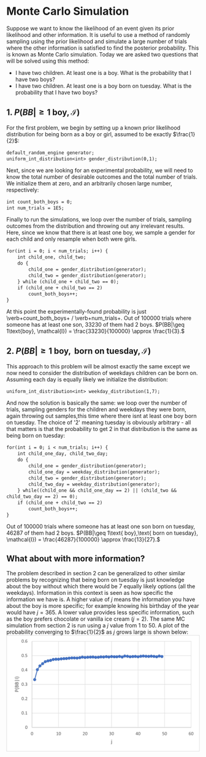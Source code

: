 # Monte Carlo Simulation
Suppose we want to know the likelihood of an event given its prior likelihood and other information. It is useful to use a method of randomly sampling using the prior likelihood and simulate a large number of trials where the other information is satisfied to find the posterior probability. This is known as Monte Carlo simulation. Today we are asked two questions that will be solved using this method:
- I have two children. At least one is a boy. What is the probability that I have two boys?
- I have two children. At least one is a boy born on tuesday. What is the probability that I have two boys?
## 1. $P(BB|\geq 1\text{ boy}, \mathcal{I})$
For the first problem, we begin by setting up a known prior likelihood distribution for being born as a boy or girl, assumed to be exactly $\frac{1}{2}$:
```
default_random_engine generator;
uniform_int_distribution<int> gender_distribution(0,1);
```
Next, since we are looking for an experimental probability, we will need to know the total number of desirable outcomes and the total number of trials. We initialize them at zero, and an arbitrarily chosen large number, respectively:
```
int count_both_boys = 0;
int num_trials = 1E5;  
```
Finally to run the simulations, we loop over the number of trials, sampling outcomes from the distribution and throwing out any irrelevant results. Here, since we know that there is at least one boy, we sample a gender for each child and only resample when both were girls.
```
for(int i = 0; i < num_trials; i++) {
    int child_one, child_two; 
    do {
        child_one = gender_distribution(generator);
        child_two = gender_distribution(generator);
    } while (child_one + child_two == 0);
    if (child_one + child_two == 2) 
        count_both_boys++;
}
```
At this point the experimentally-found probability is just \verb+count_both_boys+ / \verb+num_trials+. Out of $100000$ trials where someone has at least one son, $33230$ of them had $2$ boys. $P(BB|\geq 1\text{boy}, \mathcal{I}) = \frac{33230}{100000} \approx \frac{1}{3}.$

## 2. $P(BB|\geq 1\text{ boy},\text{ born on tuesday}, \mathcal{I})$
This approach to this problem will be almost exactly the same except we now need to consider the distribution of weekdays children can be born on. Assuming each day is equally likely we initialize the distribution:
```
uniform_int_distribution<int> weekday_distribution(1,7);
```
And now the solution is basically the same: we loop over the number of trials, sampling genders for the children and weekdays they were born, again throwing out samples,this time where there isnt at least one boy born on tuesday. The choice of '2' meaning tuesday is obviously arbitrary - all that matters is that the probability to get 2 in that distribution is the same as being born on tuesday:
```
for(int i = 0; i < num_trials; i++) {
    int child_one_day, child_two_day;
    do {
        child_one = gender_distribution(generator);
        child_one_day = weekday_distribution(generator);
        child_two = gender_distribution(generator);
        child_two_day = weekday_distribution(generator);
    } while((child_one && child_one_day == 2) || (child_two && child_two_day == 2) == 0);
    if (child_one + child_two == 2) 
        count_both_boys++;
}
```
Out of $100000$ trials where someone has at least one son born on tuesday, $46287$ of them had $2$ boys. $P(BB|\geq 1\text{ boy},\text{ born on tuesday}, \mathcal{I}) = \frac{46287}{100000} \approx \frac{13}{27}.$

## What about with more information?
The problem described in section 2 can be generalized to other similar problems by recognizing that being born on tuesday is just knowledge about the boy without which there would be 7 equally likely options (all the weekdays). Information in this context is seen as how specific the information we have is. A higher value of $j$ means the information you have about the boy is more specific; for example knowing his birthday of the year would have $j=365$. A lower value provides less specific information, such as the boy prefers chocolate or vanilla ice cream ($j=2$). The same MC simulation from section 2 is run using a $j$ value from $1$ to $50$. A plot of the probability converging to $\frac{1}{2}$ as $j$ grows large is shown below:
![More Information](probvj.jpg)

